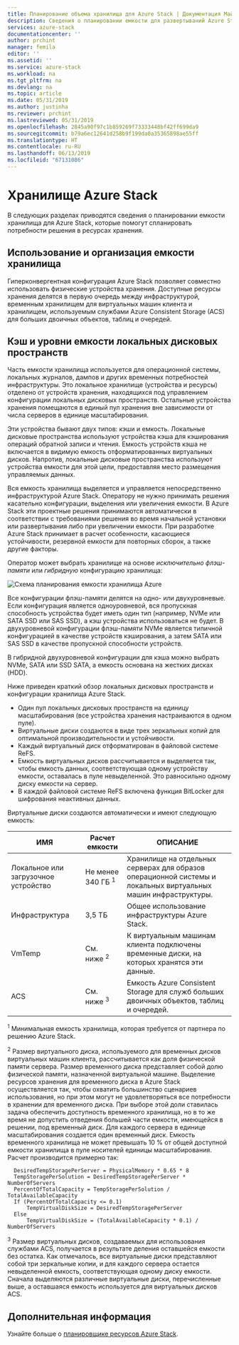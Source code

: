 ```yaml
---
title: Планирование объема хранилища для Azure Stack | Документация Майкрософт
description: Сведения о планировании емкости для развертываний Azure Stack.
services: azure-stack
documentationcenter: ''
author: prchint
manager: femila
editor: ''
ms.assetid: ''
ms.service: azure-stack
ms.workload: na
ms.tgt_pltfrm: na
ms.devlang: na
ms.topic: article
ms.date: 05/31/2019
ms.author: justinha
ms.reviewer: prchint
ms.lastreviewed: 05/31/2019
ms.openlocfilehash: 2845a90f97c1b859269f73333448bf42ff699da9
ms.sourcegitcommit: b79a6ec12641d258b9f199da0a35365898ae55ff
ms.translationtype: HT
ms.contentlocale: ru-RU
ms.lasthandoff: 06/13/2019
ms.locfileid: "67131086"
---
```

# <a name="azure-stack-storage"></a>Хранилище Azure Stack

В следующих разделах приводятся сведения о планировании емкости хранилища для Azure Stack, которые помогут спланировать потребности решения в ресурсах хранения.

## <a name="uses-and-organization-of-storage-capacity"></a>Использование и организация емкости хранилища
Гиперконвергентная конфигурация Azure Stack позволяет совместно использовать физические устройства хранения. Доступные ресурсы хранения делятся в первую очередь между инфраструктурой, временным хранилищем для виртуальных машин клиента и хранилищем, используемым службами Azure Consistent Storage (ACS) для больших двоичных объектов, таблиц и очередей.

## <a name="storage-spaces-direct-cache-and-capacity-tiers"></a>Кэш и уровни емкости локальных дисковых пространств
Часть емкости хранилища используется для операционной системы, локальных журналов, дампов и других временных потребностей инфраструктуры. Это локальное хранилище (устройства и ресурсы) отделено от устройств хранения, находящихся под управлением конфигурации локальных дисковых пространств. Остальные устройства хранения помещаются в единый пул хранения вне зависимости от числа серверов в единице масштабирования.

Эти устройства бывают двух типов: кэши и емкость. Локальные дисковые пространства используют устройства кэша для кэширования операций обратной записи и чтения. Емкость устройств кэша не включается в видимую емкость отформатированных виртуальных дисков. Напротив, локальные дисковые пространства используют устройства емкости для этой цели, предоставляя место размещения управляемых данных.

Вся емкость хранилища выделяется и управляется непосредственно инфраструктурой Azure Stack. Оператору не нужно принимать решения касательно конфигурации, выделения или увеличения емкости. В Azure Stack эти проектные решения принимаются автоматически в соответствии с требованиями решения во время начальной установки или развертывания либо при увеличении емкости. При разработке Azure Stack принимает в расчет особенности, касающиеся устойчивости, резервной емкости для повторных сборок, а также другие факторы. 

Оператор может выбрать хранилище на основе *исключительно флэш-памяти* или *гибридную* конфигурацию хранилища:

![Схема планирования емкости хранилища Azure](media/azure-stack-capacity-planning/storage.png)

Все конфигурации флэш-памяти делятся на одно- или двухуровневые. Если конфигурация является одноуровневой, вся пропускная способность устройства будет иметь один тип (например, NVMe или SATA SSD или SAS SSD), а кэш устройства использоваться не будет. В двухуровневой конфигурации флэш-памяти NVMe является типичной конфигурацией в качестве устройств кэширования, а затем SATA или SAS SSD в качестве пропускной способности устройств.

В гибридной двухуровневой конфигурации для кэша можно выбрать NVMe, SATA или SSD SATA, а емкость основана на жестких дисках (HDD). 

Ниже приведен краткий обзор локальных дисковых пространств и конфигурации хранилища Azure Stack.
- Один пул локальных дисковых пространств на единицу масштабирования (все устройства хранения настраиваются в одном пуле).
- Виртуальные диски создаются в виде трех зеркальных копий для оптимальной производительности и устойчивости.
- Каждый виртуальный диск отформатирован в файловой системе ReFS.
- Емкость виртуальных дисков рассчитывается и выделяется так, чтобы емкость данных, соответствующая одному устройству емкости, оставалась в пуле невыделенной. Это равносильно одному диску емкости на сервер.
- В каждой файловой системе ReFS включена функция BitLocker для шифрования неактивных данных. 

Виртуальные диски создаются автоматически и имеют следующую емкость:

|ИМЯ|Расчет емкости|ОПИСАНИЕ|
|-----|-----|-----|
|Локальное или загрузочное устройство|Не менее 340 ГБ <sup>1</sup>|Хранилище на отдельных серверах для образов операционной системы и локальных виртуальных машин инфраструктуры.|
|Инфраструктура|3,5 ТБ|Общее использование инфраструктуры Azure Stack.|
|VmTemp|См. ниже <sup>2</sup>|К виртуальным машинам клиента подключены временные диски, на которых хранятся эти данные.|
|ACS|См. ниже <sup>3</sup>|Емкость Azure Consistent Storage для служб больших двоичных объектов, таблиц и очередей.|

<sup>1</sup> Минимальная емкость хранилища, которая требуется от партнера по решению Azure Stack.

<sup>2</sup> Размер виртуального диска, используемого для временных дисков виртуальных машин клиента, рассчитывается как доля физической памяти сервера. Размер временного диска представляет собой долю физической памяти, назначенной виртуальной машине. Выделение ресурсов хранения для временного диска в Azure Stack осуществляется так, чтобы охватить большинство сценариев использования, но при этом могут не удовлетворяться все потребности в хранении для временного диска. При выборе этой доли ставилась задача обеспечить доступность временного хранилища, но в то же время не допустить отведения большей части емкости, имеющейся в решении, под временный диск. Для каждого сервера в единице масштабирования создается один временный диск. Емкость временного хранилища не может превышать 10 % от общей доступной емкости хранилища в пуле носителей единицы масштабирования. Расчет производится примерно так:

```
  DesiredTempStoragePerServer = PhysicalMemory * 0.65 * 8
  TempStoragePerSolution = DesiredTempStoragePerServer * NumberOfServers
  PercentOfTotalCapacity = TempStoragePerSolution / TotalAvailableCapacity
  If (PercentOfTotalCapacity <= 0.1)
      TempVirtualDiskSize = DesiredTempStoragePerServer
  Else
      TempVirtualDiskSize = (TotalAvailableCapacity * 0.1) / NumberOfServers
```

<sup>3</sup> Размер виртуальных дисков, создаваемых для использования службами ACS, получается в результате деления оставшейся емкости без остатка. Как отмечалось, все виртуальные диски представляют собой три зеркальные копии, и для каждого сервера остается невыделенной емкость, соответствующая одному диску емкости. Сначала выделяются различные виртуальные диски, перечисленные выше, а оставшаяся емкость используется для виртуальных дисков ACS.


## <a name="next-steps"></a>Дополнительная информация
Узнайте больше о [планировщике ресурсов Azure Stack](azure-stack-capacity-planner.md).
